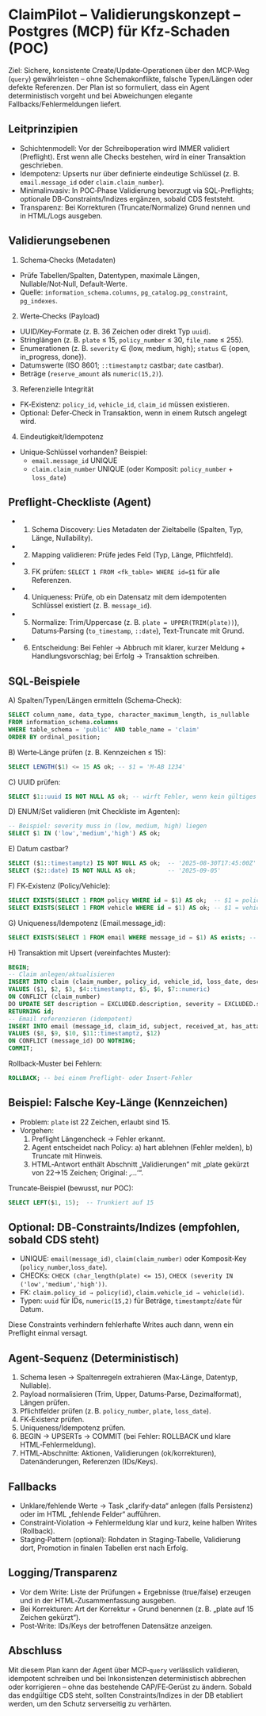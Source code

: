 # ClaimPilot – Validierungskonzept – Postgres (MCP) für Kfz‑Schaden (POC)

Ziel: Sichere, konsistente Create/Update‑Operationen über den MCP‑Weg (`query`) gewährleisten – ohne Schemakonflikte, falsche Typen/Längen oder defekte Referenzen. Der Plan ist so formuliert, dass ein Agent deterministisch vorgeht und bei Abweichungen elegante Fallbacks/Fehlermeldungen liefert.


## Leitprinzipien
- Schichtenmodell: Vor der Schreiboperation wird IMMER validiert (Preflight). Erst wenn alle Checks bestehen, wird in einer Transaktion geschrieben.
- Idempotenz: Upserts nur über definierte eindeutige Schlüssel (z. B. `email.message_id` oder `claim.claim_number`).
- Minimalinvasiv: In POC‑Phase Validierung bevorzugt via SQL‑Preflights; optionale DB‑Constraints/Indizes ergänzen, sobald CDS feststeht.
- Transparenz: Bei Korrekturen (Truncate/Normalize) Grund nennen und in HTML/Logs ausgeben.


## Validierungsebenen

1) Schema‑Checks (Metadaten)
- Prüfe Tabellen/Spalten, Datentypen, maximale Längen, Nullable/Not‑Null, Default‑Werte.
- Quelle: `information_schema.columns`, `pg_catalog.pg_constraint`, `pg_indexes`.

2) Werte‑Checks (Payload)
- UUID/Key‑Formate (z. B. 36 Zeichen oder direkt Typ `uuid`).
- Stringlängen (z. B. `plate` ≤ 15, `policy_number` ≤ 30, `file_name` ≤ 255).
- Enumerationen (z. B. `severity` ∈ {low, medium, high}; `status` ∈ {open, in_progress, done}).
- Datumswerte (ISO 8601; `::timestamptz` castbar; `date` castbar).
- Beträge (`reserve_amount` als `numeric(15,2)`).

3) Referenzielle Integrität
- FK‑Existenz: `policy_id`, `vehicle_id`, `claim_id` müssen existieren.
- Optional: Defer‑Check in Transaktion, wenn in einem Rutsch angelegt wird.

4) Eindeutigkeit/Idempotenz
- Unique‑Schlüssel vorhanden? Beispiel:
  - `email.message_id` UNIQUE
  - `claim.claim_number` UNIQUE (oder Komposit: `policy_number` + `loss_date`)


## Preflight‑Checkliste (Agent)
- 1) Schema Discovery: Lies Metadaten der Zieltabelle (Spalten, Typ, Länge, Nullability).
- 2) Mapping validieren: Prüfe jedes Feld (Typ, Länge, Pflichtfeld).
- 3) FK prüfen: `SELECT 1 FROM <fk_table> WHERE id=$1` für alle Referenzen.
- 4) Uniqueness: Prüfe, ob ein Datensatz mit dem idempotenten Schlüssel existiert (z. B. `message_id`).
- 5) Normalize: Trim/Uppercase (z. B. `plate = UPPER(TRIM(plate))`), Datums‑Parsing (`to_timestamp`, `::date`), Text‑Truncate mit Grund.
- 6) Entscheidung: Bei Fehler → Abbruch mit klarer, kurzer Meldung + Handlungsvorschlag; bei Erfolg → Transaktion schreiben.


## SQL‑Beispiele

A) Spalten/Typen/Längen ermitteln (Schema‑Check):
```sql
SELECT column_name, data_type, character_maximum_length, is_nullable
FROM information_schema.columns
WHERE table_schema = 'public' AND table_name = 'claim'
ORDER BY ordinal_position;
```

B) Werte‑Länge prüfen (z. B. Kennzeichen ≤ 15):
```sql
SELECT LENGTH($1) <= 15 AS ok; -- $1 = 'M-AB 1234'
```

C) UUID prüfen:
```sql
SELECT $1::uuid IS NOT NULL AS ok; -- wirft Fehler, wenn kein gültiges UUID-Format
```

D) ENUM/Set validieren (mit Checkliste im Agenten):
```sql
-- Beispiel: severity muss in (low, medium, high) liegen
SELECT $1 IN ('low','medium','high') AS ok;
```

E) Datum castbar?
```sql
SELECT ($1::timestamptz) IS NOT NULL AS ok;  -- '2025-08-30T17:45:00Z'
SELECT ($2::date) IS NOT NULL AS ok;         -- '2025-09-05'
```

F) FK‑Existenz (Policy/Vehicle):
```sql
SELECT EXISTS(SELECT 1 FROM policy WHERE id = $1) AS ok;  -- $1 = policy_id
SELECT EXISTS(SELECT 1 FROM vehicle WHERE id = $1) AS ok; -- $1 = vehicle_id
```

G) Uniqueness/Idempotenz (Email.message_id):
```sql
SELECT EXISTS(SELECT 1 FROM email WHERE message_id = $1) AS exists; -- $1 = '<msg-1@contoso>'
```

H) Transaktion mit Upsert (vereinfachtes Muster):
```sql
BEGIN;
-- Claim anlegen/aktualisieren
INSERT INTO claim (claim_number, policy_id, vehicle_id, loss_date, description, severity, reserve_amount)
VALUES ($1, $2, $3, $4::timestamptz, $5, $6, $7::numeric)
ON CONFLICT (claim_number)
DO UPDATE SET description = EXCLUDED.description, severity = EXCLUDED.severity, reserve_amount = EXCLUDED.reserve_amount
RETURNING id;
-- Email referenzieren (idempotent)
INSERT INTO email (message_id, claim_id, subject, received_at, has_attachments)
VALUES ($8, $9, $10, $11::timestamptz, $12)
ON CONFLICT (message_id) DO NOTHING;
COMMIT;
```

Rollback‑Muster bei Fehlern:
```sql
ROLLBACK; -- bei einem Preflight- oder Insert-Fehler
```


## Beispiel: Falsche Key‑Länge (Kennzeichen)
- Problem: `plate` ist 22 Zeichen, erlaubt sind 15.
- Vorgehen:
  1) Preflight Längencheck → Fehler erkannt.
  2) Agent entscheidet nach Policy: a) hart ablehnen (Fehler melden), b) Truncate mit Hinweis.
  3) HTML‑Antwort enthält Abschnitt „Validierungen“ mit „plate gekürzt von 22→15 Zeichen; Original: ‚...‘“.

Truncate‑Beispiel (bewusst, nur POC):
```sql
SELECT LEFT($1, 15);  -- Trunkiert auf 15
```


## Optional: DB‑Constraints/Indizes (empfohlen, sobald CDS steht)
- UNIQUE: `email(message_id)`, `claim(claim_number)` oder Komposit‐Key (`policy_number`,`loss_date`).
- CHECKs: `CHECK (char_length(plate) <= 15)`, `CHECK (severity IN ('low','medium','high'))`.
- FK: `claim.policy_id → policy(id)`, `claim.vehicle_id → vehicle(id)`.
- Typen: `uuid` für IDs, `numeric(15,2)` für Beträge, `timestamptz`/`date` für Datum.

Diese Constraints verhindern fehlerhafte Writes auch dann, wenn ein Preflight einmal versagt.


## Agent‑Sequenz (Deterministisch)
1) Schema lesen → Spaltenregeln extrahieren (Max‑Länge, Datentyp, Nullable).
2) Payload normalisieren (Trim, Upper, Datums‑Parse, Dezimalformat), Längen prüfen.
3) Pflichtfelder prüfen (z. B. `policy_number`, `plate`, `loss_date`).
4) FK‑Existenz prüfen.
5) Uniqueness/Idempotenz prüfen.
6) BEGIN → UPSERTs → COMMIT (bei Fehler: ROLLBACK und klare HTML‑Fehlermeldung).
7) HTML‑Abschnitte: Aktionen, Validierungen (ok/korrekturen), Datenänderungen, Referenzen (IDs/Keys).


## Fallbacks
- Unklare/fehlende Werte → Task „clarify‑data“ anlegen (falls Persistenz) oder im HTML „fehlende Felder“ aufführen.
- Constraint‑Violation → Fehlermeldung klar und kurz, keine halben Writes (Rollback).
- Staging‑Pattern (optional): Rohdaten in Staging‑Tabelle, Validierung dort, Promotion in finalen Tabellen erst nach Erfolg.


## Logging/Transparenz
- Vor dem Write: Liste der Prüfungen + Ergebnisse (true/false) erzeugen und in der HTML‑Zusammenfassung ausgeben.
- Bei Korrekturen: Art der Korrektur + Grund benennen (z. B. „plate auf 15 Zeichen gekürzt“).
- Post‑Write: IDs/Keys der betroffenen Datensätze anzeigen.


## Abschluss
Mit diesem Plan kann der Agent über MCP‑`query` verlässlich validieren, idempotent schreiben und bei Inkonsistenzen deterministisch abbrechen oder korrigieren – ohne das bestehende CAP/FE‑Gerüst zu ändern. Sobald das endgültige CDS steht, sollten Constraints/Indizes in der DB etabliert werden, um den Schutz serverseitig zu verhärten.
